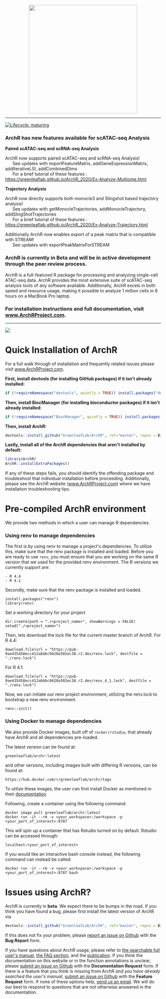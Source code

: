 <p align="center"><a href ="https://www.archrproject.com"><img src="Figures/ArchR_Logo_Integrated.png" alt="" width="350"></a></p>
<hr>

[![Lifecycle: maturing](https://img.shields.io/badge/lifecycle-maturing-blue.svg)](https://www.tidyverse.org/lifecycle/#maturing)

### ArchR has new features available for scATAC-seq Analysis

**Paired scATAC-seq and scRNA-seq Analysis**

ArchR now supports paired scATAC-seq and scRNA-seq Analysis! <br />
&nbsp;&nbsp;&nbsp;&nbsp;&nbsp;&nbsp;See updates with importFeatureMatrix, addGeneExpressionMatrix, addIterativeLSI, addCombinedDims <br />
&nbsp;&nbsp;&nbsp;&nbsp;&nbsp;&nbsp;For a brief tutorial of these features : https://greenleaflab.github.io/ArchR_2020/Ex-Analyze-Multiome.html

**Trajectory Analysis**

ArchR now directly supports both monocle3 and Slingshot based trajectory analysis! <br />
&nbsp;&nbsp;&nbsp;&nbsp;&nbsp;&nbsp;See updates with getMonocleTrajectories, addMonocleTrajectory, addSlingShotTrajectories <br />
&nbsp;&nbsp;&nbsp;&nbsp;&nbsp;&nbsp;For a brief tutorial of these features : https://greenleaflab.github.io/ArchR_2020/Ex-Analyze-Trajectory.html

Additionally ArchR now enables export of a peak matrix that is compatible with STREAM!<br />
&nbsp;&nbsp;&nbsp;&nbsp;&nbsp;&nbsp;See updates with exportPeakMatrixForSTREAM <br />

### ArchR is currently in Beta and will be in active development through the peer review process.

ArchR is a full-featured R package for processing and analyzing single-cell ATAC-seq data. ArchR provides the most extensive suite of scATAC-seq analysis tools of any software available. Additionally, ArchR excels in both speed and resource usage, making it possible to analyze 1 million cells in 8 hours on a MacBook Pro laptop.

### For installation instructions and full documentation, visit www.ArchRProject.com.

<hr>

![](Figures/ArchR_Workflow_Horizontal.png)

# Quick Installation of ArchR
For a full walk through of installation and frequently related issues please visit www.ArchRProject.com.

**First, install devtools (for installing GitHub packages) if it isn't already installed:**
``` r
if (!requireNamespace("devtools", quietly = TRUE)) install.packages("devtools")
```

**Then, install BiocManager (for installing bioconductor packages) if it isn't already installed:**
``` r
if (!requireNamespace("BiocManager", quietly = TRUE)) install.packages("BiocManager")
```

**Then, install ArchR:**
``` r
devtools::install_github("GreenleafLab/ArchR", ref="master", repos = BiocManager::repositories())
```

**Lastly, install all of the ArchR dependencies that aren't installed by default:**
``` r
library(ArchR)
ArchR::installExtraPackages()
```
If any of these steps fails, you should identify the offending package and troubleshoot that individual installation before proceeding. Additionally, please see the ArchR website (www.ArchRProject.com) where we have installation troubleshooting tips.

# Pre-compiled ArchR environment
We provide two methods in which a user can manage R dependencies.  

### Using renv to manage dependencies
The first is by using renv to manage a project's dependencies. To utilize this, make sure that the renv package is installed and loaded.  Before you are ready to use `renv`, you must ensure that you are working on the same R version that we used for the provided renv environment. 
The R versions we currently support are:
```
- R 4.4
- R 4.1
```
Secondly, make sure that the renv package is installed and loaded.
```
install.packages("renv")
library(renv)
```
Set a working directory for your project
```
dir.create(path = "./<project_name>", showWarnings = FALSE)
setwd("./<project_name>")
```
Then, lets download the lock file for the current master branch of ArchR.
For R 4.4:
```
download.file(url = "https://pub-9ae435458ecc412abbbc9420a502ec38.r2.dev/renv.lock", destfile = "./renv.lock")
```
For R 4.1:
```
download.file(url = "https://pub-9ae435458ecc412abbbc9420a502ec38.r2.dev/renv_4_1.lock", destfile = "./renv.lock")
```

Now, we can initiate our renv project environment, utilizing the renv.lock to bootstrap a new renv environment.
```
renv::init()
```

### Using Docker to manage dependencies
We also provide Docker images, built off of `rocker/rstudio`, that already have ArchR and all dependencies pre-loaded.

The latest version can be found at:
```
greenleaflab/archr:latest
```
and other versions, including images built with differing R versions, can be found at:
```
https://hub.docker.com/r/greenleaflab/archr/tags
```

To utilize these images, the user can first install Docker as mentioned in their [documentation](https://docs.docker.com/engine/install/ubuntu/#install-using-the-repository)

Following, create a container using the following command:
```
docker image pull greenleaflab/archr:latest
docker run -it --rm -v <your_workspace>:/workspace -p <your_port_of_interest>:8787
```
This will spin up a container that has Rstudio turned on by default. Rstudio can be accessed through:
```
localhost:<your_port_of_interest>
```
If you would like an interactive bash console instead, the following command can instead be called:
```
docker run -it --rm -v <your_workspace>:/workspace -p <your_port_of_interest>:8787 bash
```

# Issues using ArchR?

ArchR is currently in __beta__. We expect there to be bumps in the road. If you think you have found a bug, please first install the latest version of ArchR via
``` r
devtools::install_github("GreenleafLab/ArchR", ref="master", repos = BiocManager::repositories())
```
If this does not fix your problem, please [report an issue on Github](https://github.com/GreenleafLab/ArchR/issues) with the __Bug Report__ form.

If you have questions about ArchR usage, please refer to [the searchable full user's manual](https://www.archrproject.com/bookdown/index.html), [the FAQ section](https://www.archrproject.com/articles/Articles/faq.html), and the [publication](https://greenleaf.stanford.edu/assets/pdf/). If you think the documentation on this website or in the function annotations is unclear, please [submit an issue on Github](https://github.com/GreenleafLab/ArchR/issues) with the __Documentation Request__ form. If there is a feature that you think is missing from ArchR _and you have already searched the user's manual_, [submit an issue on Github](https://github.com/GreenleafLab/ArchR/issues) with the __Feature Request__ form. If none of these options help, [send us an email](mailto:archr.devs@gmail.com). We will do our best to respond to questions that are not otherwise answered in the documentation.


